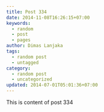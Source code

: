 ```yaml
---
title: Post 334
date: 2014-11-08T16:26:15+07:00
keywords:
  - random
  - post
  - pages
author: Dimas Lanjaka
tags:
  - random post
  - untagged
category:
  - random post
  - uncategorized
updated: 2014-07-01T05:01:36+07:00
---
```

This is content of post 334